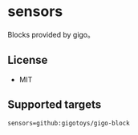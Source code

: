 # sensors

Blocks provided by gigo。

## License

* MIT


## Supported targets


```package
sensors=github:gigotoys/gigo-block
```
